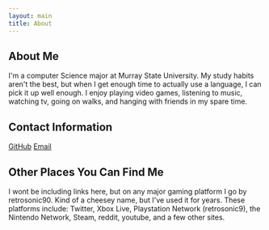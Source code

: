 ```yaml
---
layout: main
title: About
---
```


## About Me

I'm a computer Science major at Murray State University. My study habits aren't the best, but when I get enough time to actually use a language, I can pick it up well enough. I enjoy playing video games, listening to music, watching tv, going on walks, and hanging with friends in my spare time.

## Contact Information

[GitHub](http://www.github.com/bterrell2) 
[Email](mailto:bterrell2@murraystate.edu)


## Other Places You Can Find Me

I wont be including links here, but on any major gaming platform I go by retrosonic90. Kind of a cheesey name, but I've used it for years. These platforms include: Twitter, Xbox Live, Playstation Network (retrosonic9), the Nintendo Network, Steam, reddit, youtube, and a few other sites.
